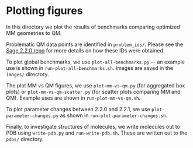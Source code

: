 # Plotting figures

In this directory we plot the results of benchmarks comparing optimized MM geometries to QM.

Problematic QM data points are identified in `problem_ids/`. Please see the [Sage 2.2.0 repo](https://github.com/openforcefield/sage-2.2.0/tree/main/05_benchmark_forcefield) for more details on how these IDs were obtained.

To plot global benchmarks, we use `plot-all-benchmarks.py` -- an example use is shown in `run-plot-all-benchmarks.sh`. Images are saved in the `images/` directory.

The plot MM vs QM figures, we use `plot-mm-vs-qm.py` (for aggregated box plots) or `plot-mm-vs-qm-scatter.py`  (for scatter plots comparing MM and QM). Example uses are shown in `run-plot-mm-vs-qm.sh`.

To plot parameter changes between 2.2.0 and 2.2.1, we use `plot-parameter-changes.py` as shown in `run-plot-parameter-changes.sh`.

Finally, to investigate structures of molecules, we write molecules out to PDB using `write-pdb.py` and `run-write-pdb.sh`. These are written out to the `pdbs/` directory.
